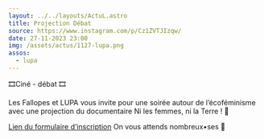 ```yaml
---
layout: ../../layouts/ActuL.astro
title: Projection Débat
source: https://www.instagram.com/p/Cz1ZVTJIzqw/
date: 27-11-2023 23:00
img: /assets/actus/1127-lupa.png
assos:
  - lupa
---
```


🎞️Ciné - débat 🎞️

Les Fallopes et LUPA vous invite pour une soirée autour de l’écoféminisme avec une projection du documentaire Ni les femmes, ni la Terre ! 🌱

[Lien du formulaire d’inscription](https://docs.google.com/forms/d/e/1FAIpQLSfJ3Ow84euiU4QVFDGRlNDqZrwDT0LfH_NTMQs0laKDJ7EBrQ/viewform)
On vous attends nombreux•ses 🌈